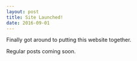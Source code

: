 ```yaml
---
layout: post
title: Site Launched!
date: 2016-09-01
---
```


Finally got around to putting this website together.

Regular posts coming soon.